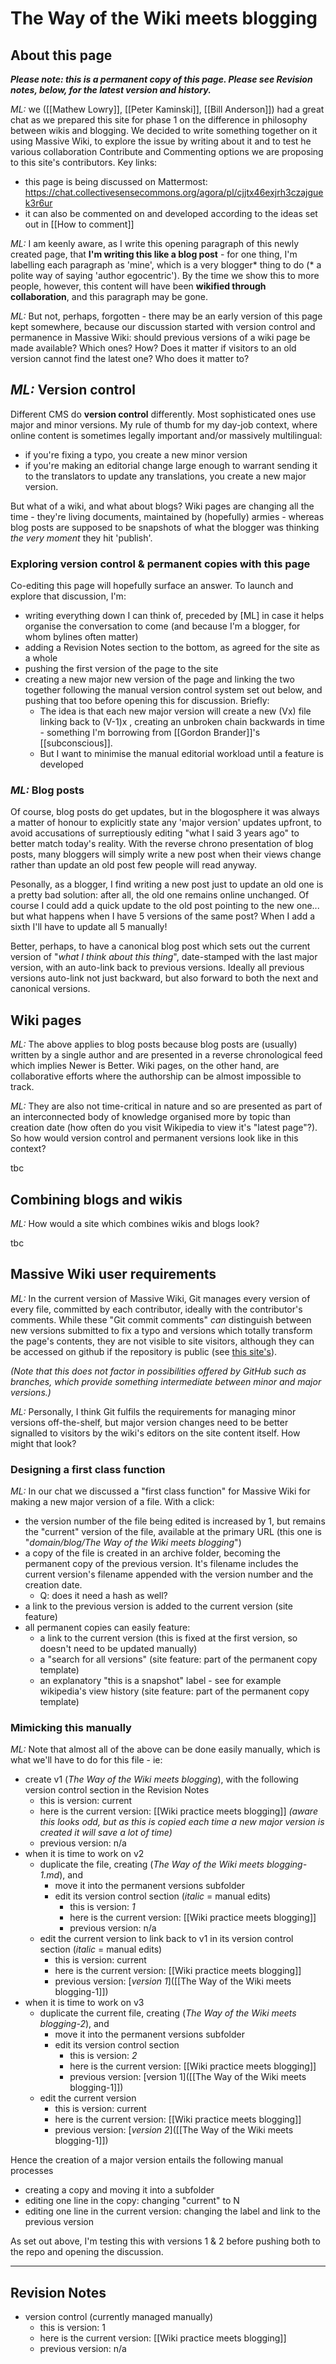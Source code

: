 # The Way of the Wiki meets blogging

## About this page

***Please note: this is a permanent copy of this page. Please see Revision notes, below, for the latest version and history.***

*ML:* we ([[Mathew Lowry]],  [[Peter Kaminski]], [[Bill Anderson]])  had a great chat as we prepared this site for phase 1 on the difference in philosophy between wikis and blogging. We decided to write something together on it using Massive Wiki, to explore the issue by writing about it and to test he various collaboration Contribute and Commenting options we are proposing to this site's contributors. Key links:

* this page is being discussed on Mattermost: https://chat.collectivesensecommons.org/agora/pl/cjjtx46exjrh3czajguek3r6ur
* it can also be commented on and developed according to the ideas set out in [[How to comment]]

*ML:* I am keenly aware, as I write this opening paragraph of this newly created page, that **I'm writing this like a blog post** -  for one thing, I'm labelling each paragraph as 'mine', which is a very blogger* thing to do (* a polite way of saying 'author egocentric'). By the time we show this to more people, however, this content will have been **wikified through collaboration**, and this paragraph may be gone. 

*ML:* But not, perhaps, forgotten - there may be an early version of this page kept somewhere, because our discussion started with version control and permanence in Massive Wiki: should previous versions of a wiki page be made available? Which ones? How? Does it matter if visitors to an old version cannot find the latest one? Who does it matter to?

## *ML:* Version control

Different CMS do **version control** differently. Most sophisticated ones use major and minor versions. My rule of thumb for my day-job context, where online content is sometimes legally important and/or massively multilingual:

* if you're fixing a typo, you create a new minor version
* if you're making an editorial change large enough to warrant sending it to the translators to update any translations, you create a new major version.

But what of a wiki, and what about blogs? Wiki pages are changing all the time - they're living documents, maintained by (hopefully) armies - whereas blog posts are supposed to be snapshots of what the blogger was thinking *the very moment* they hit 'publish'. 

### Exploring version control & permanent copies with this page

Co-editing this page will hopefully surface an answer. To launch and explore that discussion, I'm:

* writing everything down I can think of, preceded by [ML] in case it helps organise the conversation to come (and because I'm a blogger, for whom bylines often matter)
* adding a Revision Notes section to the bottom, as agreed for the site as a whole
* pushing the first version of the page to the site
* creating a new major new version of the page and linking the two together following the manual version control system set out below, and pushing that too before opening this for discussion. Briefly:
	* The idea is that each new major version will create a new (Vx) file linking back to (V-1)x , creating an unbroken chain backwards in time - something I'm borrowing from [[Gordon Brander]]'s [[subconscious]].
	* But I want to minimise the manual editorial workload until a feature is developed


### *ML:* Blog posts

Of course, blog posts do get updates, but in the blogosphere it was always a matter of honour to explicitly state any 'major version' updates upfront, to avoid accusations of  surreptiously editing "what I said 3 years ago" to better match today's reality. With the reverse chrono presentation of blog posts, many bloggers will simply write a new post when their views change rather than update an old post few people will read anyway.

Pesonally, as a blogger, I find writing a new post just to update an old one is a pretty bad solution: after all, the old one remains online unchanged. Of course I could add a quick update to the old post pointing to the new one... but what happens when I have 5 versions of the same post? When I add a sixth I'll have to update all 5 manually!

Better, perhaps, to have a canonical blog post which sets out the current version of "*what I think about this thing*", date-stamped with the last major version, with an auto-link back to previous versions. Ideally all previous versions auto-link not just backward, but also forward to both the next and canonical versions. 

## Wiki pages

*ML:* The above applies to blog posts because blog posts are (usually) written by a single author and are presented in a reverse chronological feed which implies Newer is Better. Wiki pages, on the other hand, are collaborative efforts where the authorship can be almost impossible to track. 

*ML:* They are also not time-critical in nature and so are presented as part of an interconnected body of knowledge organised more by topic than creation date (how often do you visit Wikipedia to view it's "latest page"?). So how would version control and permanent versions look like in this context?

tbc

## Combining blogs and wikis

*ML:*  How would a site which combines wikis and blogs look?

tbc

## Massive Wiki user requirements

*ML:*  In the current version of Massive Wiki, Git manages every version of every file, committed by each contributor, ideally with the contributor's comments. While these "Git commit comments" *can* distinguish between new versions submitted to fix a typo and versions which totally transform the page's contents, they are not visible to site visitors, although they can be accessed on github if the repository is public (see [this site's](https://github.com/Fellowship-of-the-Link/TfT-test1/commits/main)). 

*(Note that this does not factor in possibilities offered by GitHub such as branches, which provide something intermediate between minor and major versions.)*

*ML:*  Personally, I think Git fulfils the requirements for managing minor versions off-the-shelf, but major version changes need to be better signalled to visitors by the wiki's editors on the site content itself. How might that look? 

### Designing a first class function

*ML:* In our chat we discussed a "first class function" for Massive Wiki for making a new major version of a file. With a click:
* the version number of the file being edited is increased by 1, but remains the "current" version of the file, available at the primary URL (this one is "*domain/blog/The Way of the Wiki meets blogging*") 
* a copy of the file is created in an archive folder, becoming the permanent copy of the previous version. It's filename includes the current version's filename appended with the version number and the creation date.
	* Q: does it need a hash as well?
* a link to the previous version is added to the current version (site feature)
* all permanent copies can easily feature:
	* a link to the current version (this is fixed at the first version, so doesn't need to be updated manually)
	* a "search for all versions" (site feature: part of the permanent copy template) 
	* an explanatory "this is a snapshot" label - see for example wikipedia's view history  (site feature: part of the permanent copy template)

### Mimicking this manually

*ML:* Note that almost all of the above can be done easily manually, which is what we'll have to do for this file - ie:
* create v1 (*The Way of the Wiki meets blogging*), with the following version control section in the Revision Notes
	* this is version: current
	* here is the current version: [[Wiki practice meets blogging]] 
	  *(aware this looks odd, but as this is copied each time a new major version is created it will save a lot of time)*
	* previous version: n/a
* when it is time to work on v2
	* duplicate the file, creating (*The Way of the Wiki meets blogging-1.md*), and 
		* move it into the permanent versions subfolder
		* edit its version control section (*italic* = manual edits)
			* this is version: *1*
			* here is the current version: [[Wiki practice meets blogging]]
			* previous version: n/a
	* edit the current version to link back to v1 in its version control section (*italic* = manual edits)
		* this is version: current
		* here is the current version: [[Wiki practice meets blogging]]
		* previous version: [*version 1*]([[The Way of the Wiki meets blogging-1]])
* when it is time to work on v3
	* duplicate the current file, creating (*The Way of the Wiki meets blogging-2*), and 
		* move it into the permanent versions subfolder
		* edit its version control section
			* this is version: *2*
			* here is the current version: [[Wiki practice meets blogging]]
			* previous version: [version 1]([[The Way of the Wiki meets blogging-1]])
	* edit the current version
		* this is version: current
		* here is the current version: [[Wiki practice meets blogging]]
		* previous version: [*version 2*]([[The Way of the Wiki meets blogging-1]])

Hence the creation of a major version entails the following manual processes
* creating a copy and moving it into a subfolder
* editing one line in the copy: changing "current" to N
* editing one line in the current version: changing the label and link to the previous version

As set out above, I'm testing this with versions 1 & 2 before pushing both to the repo and opening the discussion.

---

## Revision Notes

* version control (currently managed manually) 
	* this is version: 1
	* here is the current version: [[Wiki practice meets blogging]]
	* previous version: n/a
